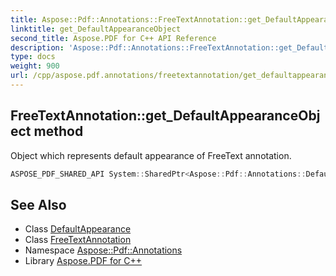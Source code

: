 ```yaml
---
title: Aspose::Pdf::Annotations::FreeTextAnnotation::get_DefaultAppearanceObject method
linktitle: get_DefaultAppearanceObject
second_title: Aspose.PDF for C++ API Reference
description: 'Aspose::Pdf::Annotations::FreeTextAnnotation::get_DefaultAppearanceObject method. Object which represents default appearance of FreeText annotation in C++.'
type: docs
weight: 900
url: /cpp/aspose.pdf.annotations/freetextannotation/get_defaultappearanceobject/
---
```

## FreeTextAnnotation::get_DefaultAppearanceObject method


Object which represents default appearance of FreeText annotation.

```cpp
ASPOSE_PDF_SHARED_API System::SharedPtr<Aspose::Pdf::Annotations::DefaultAppearance> Aspose::Pdf::Annotations::FreeTextAnnotation::get_DefaultAppearanceObject()
```

## See Also

* Class [DefaultAppearance](../../defaultappearance/)
* Class [FreeTextAnnotation](../)
* Namespace [Aspose::Pdf::Annotations](../../)
* Library [Aspose.PDF for C++](../../../)
